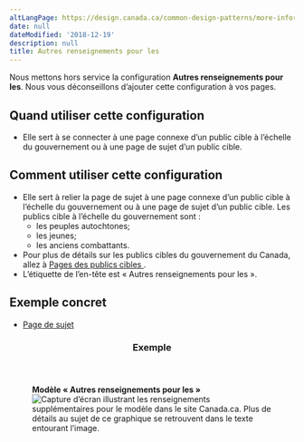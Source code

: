 ```yaml
---
altLangPage: https://design.canada.ca/common-design-patterns/more-information.html
date: null
dateModified: '2018-12-19'
description: null
title: Autres renseignements pour les
---
```



<section class="alert alert-info">
  <p>Nous mettons hors service la configuration <b>Autres renseignements pour les</b>. Nous vous déconseillons d’ajouter cette configuration à vos pages.</p>
</section>

<section>
 <section>
  <h2>
   Quand utiliser cette configuration
  </h2>
  <ul>
   <li>
    Elle sert à se connecter à une page connexe d’un public cible à l’échelle du gouvernement ou à une page de sujet d’un public cible.
   </li>
  </ul>
 </section>
 <section>
  <h2>
   Comment utiliser cette configuration
  </h2>
  <ul>
   <li>
    Elle sert à relier la page de sujet à une page connexe d’un public cible à l’échelle du gouvernement ou à une page de sujet d’un public cible. Les publics cible à l’échelle du gouvernement sont :
    <ul>
     <li>
      les peuples autochtones;
     </li>
     <li>
      les jeunes;
     </li>
     <li>
      les anciens combattants.
     </li>
    </ul>
   </li>
   <li>
    Pour plus de détails sur les publics cibles du gouvernement du Canada, allez à
    <a href="../modeles-obligatoire/pages-publics-cibles.html">
     Pages des publics cibles
    </a>
    .
   </li>
   <li>
    L’étiquette de l’en-tête est « Autres renseignements pour les ».
   </li>
  </ul>
 </section>
 <section>
  <h2>
   Exemple concret
  </h2>
  <ul>
   <li>
    <a href="https://wet-boew.github.io/GCWeb/templates/topic/topic-fr.html">
     Page de sujet
    </a>
   </li>
  </ul>
 </section>
 <section class="panel panel-primary">
  <header class="panel-heading">
   <h3 class="panel-title">
    Exemple
   </h3>
  </header>
  <div class="panel-body">
   <figure class="mrgn-bttm-sm">
    <figcaption class="text-center">
     <b>
      Modèle « Autres renseignements pour les »
     </b>
    </figcaption>
    <img alt="Capture d’écran illustrant les renseignements supplémentaires pour le modèle dans le site Canada.ca. Plus de détails au sujet de ce graphique se retrouvent dans le texte entourant l’image." class="img-responsive center-block" src="https://www.canada.ca/content/dam/tbs-sct/images/government-communications/canada-content-style-guide/more-information-for-pattern-fra.jpg"/>
   </figure>
  </div>
 </section>
</section>




